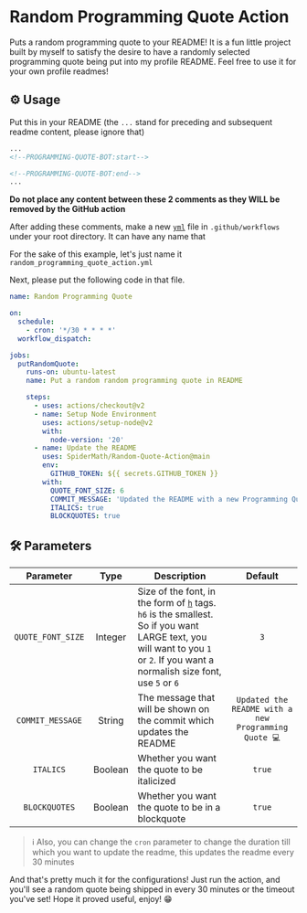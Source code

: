 # Random Programming Quote Action

Puts a random programming quote to your README! It is a fun little project built by myself to satisfy the desire to have a randomly selected programming quote being put into my profile README. Feel free to use it for your own profile readmes! <br>

## ⚙ Usage

Put this in your README (the `...` stand for preceding and subsequent readme content, please ignore that)

```md
...
<!--PROGRAMMING-QUOTE-BOT:start-->

<!--PROGRAMMING-QUOTE-BOT:end-->
...
```

**Do not place any content between these 2 comments as they WILL be removed by the GitHub action** <br>

After adding these comments, make a new [`yml`](https://www.freecodecamp.org/news/what-is-yaml-the-yml-file-format/) file in `.github/workflows` under your root directory. It can have any name that<br>

For the sake of this example, let's just name it `random_programming_quote_action.yml`<br>

Next, please put the following code in that file.

```yml
name: Random Programming Quote

on:
  schedule:
    - cron: '*/30 * * * *'
  workflow_dispatch:

jobs:
  putRandomQuote:
    runs-on: ubuntu-latest
    name: Put a random random programming quote in README

    steps:
      - uses: actions/checkout@v2
      - name: Setup Node Environment
        uses: actions/setup-node@v2
        with:
          node-version: '20'
      - name: Update the README
        uses: SpiderMath/Random-Quote-Action@main
        env:
          GITHUB_TOKEN: ${{ secrets.GITHUB_TOKEN }}
        with:
          QUOTE_FONT_SIZE: 6
          COMMIT_MESSAGE: 'Updated the README with a new Programming Quote 💻 '
          ITALICS: true
          BLOCKQUOTES: true
```

## 🛠️ Parameters

| Parameter | Type | Description | Default |
| :-: | :-: | - | :-: |
| `QUOTE_FONT_SIZE` | Integer | Size of the font, in the form of [`h`](https://www.w3schools.com/tags/tag_hn.asp) tags. `h6` is the smallest. So if you want LARGE text, you will want to you `1` or `2`. If you want a normalish size font, use `5` or `6` | `3` |
| `COMMIT_MESSAGE` | String |  The message that will be shown on the commit which updates the README | `Updated the README with a new Programming Quote 💻` |
| `ITALICS` | Boolean | Whether you want the quote to be italicized | `true` |
| `BLOCKQUOTES` | Boolean | Whether you want the quote to be in a blockquote | `true` |

> ℹ Also, you can change the `cron` parameter to change the duration till which you want to update the readme, this updates the readme every 30 minutes


And that's pretty much it for the configurations! Just run the action, and you'll see a random quote being shipped in every 30 minutes or the timeout you've set! Hope it proved useful, enjoy! 😁
